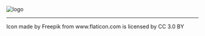 ![logo](https://user-images.githubusercontent.com/8418700/140858271-924767d3-7b0c-492e-83ab-cfc931db466f.png)

<hr/>
Icon made by Freepik from www.flaticon.com is licensed by CC 3.0 BY
